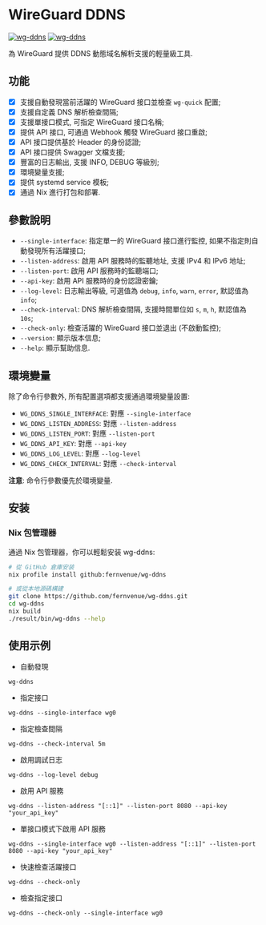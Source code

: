 # WireGuard DDNS

[![wg-ddns](https://img.shields.io/badge/LICENSE-GPLv3%20Liscense-blue?style=flat-square)](./LICENSE)
[![wg-ddns](https://img.shields.io/badge/GitHub-WireGuard%20DDNS-blueviolet?style=flat-square&logo=github)](https://github.com/fernvenue/wg-ddns)

為 WireGuard 提供 DDNS 動態域名解析支援的輕量級工具.

## 功能

- [x] 支援自動發現當前活躍的 WireGuard 接口並檢查 `wg-quick` 配置;
- [x] 支援自定義 DNS 解析檢查間隔;
- [x] 支援單接口模式, 可指定 WireGuard 接口名稱;
- [x] 提供 API 接口, 可通過 Webhook 觸發 WireGuard 接口重啟;
- [x] API 接口提供基於 Header 的身份認證;
- [x] API 接口提供 Swagger 文檔支援;
- [x] 豐富的日志輸出, 支援 INFO, DEBUG 等級別;
- [x] 環境變量支援;
- [x] 提供 systemd service 模板;
- [x] 通過 Nix 進行打包和部署.

## 參數說明

- `--single-interface`: 指定單一的 WireGuard 接口進行監控, 如果不指定則自動發現所有活躍接口;
- `--listen-address`: 啟用 API 服務時的監聽地址, 支援 IPv4 和 IPv6 地址;
- `--listen-port`: 啟用 API 服務時的監聽端口;
- `--api-key`: 啟用 API 服務時的身份認證密鑰;
- `--log-level`: 日志輸出等級, 可選值為 `debug`, `info`, `warn`, `error`, 默認值為 `info`;
- `--check-interval`: DNS 解析檢查間隔, 支援時間單位如 `s`, `m`, `h`, 默認值為 `10s`;
- `--check-only`: 檢查活躍的 WireGuard 接口並退出 (不啟動監控);
- `--version`: 顯示版本信息;
- `--help`: 顯示幫助信息.

## 環境變量

除了命令行參數外, 所有配置選項都支援通過環境變量設置:

- `WG_DDNS_SINGLE_INTERFACE`: 對應 `--single-interface`
- `WG_DDNS_LISTEN_ADDRESS`: 對應 `--listen-address`
- `WG_DDNS_LISTEN_PORT`: 對應 `--listen-port`
- `WG_DDNS_API_KEY`: 對應 `--api-key`
- `WG_DDNS_LOG_LEVEL`: 對應 `--log-level`
- `WG_DDNS_CHECK_INTERVAL`: 對應 `--check-interval`

**注意**: 命令行參數優先於環境變量.

## 安装

### Nix 包管理器

通過 Nix 包管理器，你可以輕鬆安装 wg-ddns:

```bash
# 從 GitHub 倉庫安装
nix profile install github:fernvenue/wg-ddns
```

```bash
# 或從本地源碼構建
git clone https://github.com/fernvenue/wg-ddns.git
cd wg-ddns
nix build
./result/bin/wg-ddns --help
```

## 使用示例

- 自動發現

```
wg-ddns
```

- 指定接口

```
wg-ddns --single-interface wg0
```

- 指定檢查間隔

```
wg-ddns --check-interval 5m
```

- 啟用調試日志

```
wg-ddns --log-level debug
```

- 啟用 API 服務

```
wg-ddns --listen-address "[::1]" --listen-port 8080 --api-key "your_api_key"
```

- 單接口模式下啟用 API 服務

```
wg-ddns --single-interface wg0 --listen-address "[::1]" --listen-port 8080 --api-key "your_api_key"
```

- 快速檢查活躍接口

```
wg-ddns --check-only
```

- 檢查指定接口

```
wg-ddns --check-only --single-interface wg0
```
